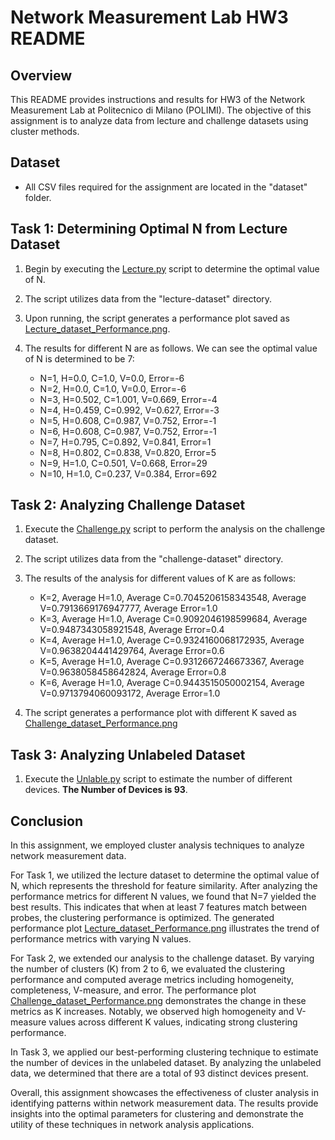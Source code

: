# Network Measurement Lab HW3 README

## Overview
This README provides instructions and results for HW3 of the Network Measurement Lab at Politecnico di Milano (POLIMI). The objective of this assignment is to analyze data from lecture and challenge datasets using cluster methods.

## Dataset
- All CSV files required for the assignment are located in the "dataset" folder.

## Task 1: Determining Optimal N from Lecture Dataset
1. Begin by executing the [Lecture.py](Lecture.py) script to determine the optimal value of N.
2. The script utilizes data from the "lecture-dataset" directory.
3. Upon running, the script generates a performance plot saved as [Lecture_dataset_Performance.png](result_figure/Lecture_dataset_Performance.png).
4. The results for different N are as follows. We can see the optimal value of N is determined to be 7:

   * N=1, H=0.0, C=1.0, V=0.0, Error=-6
   * N=2, H=0.0, C=1.0, V=0.0, Error=-6
   * N=3, H=0.502, C=1.001, V=0.669, Error=-4
   * N=4, H=0.459, C=0.992, V=0.627, Error=-3
   * N=5, H=0.608, C=0.987, V=0.752, Error=-1
   * N=6, H=0.608, C=0.987, V=0.752, Error=-1
   * N=7, H=0.795, C=0.892, V=0.841, Error=1
   * N=8, H=0.802, C=0.838, V=0.820, Error=5
   * N=9, H=1.0, C=0.501, V=0.668, Error=29
   * N=10, H=1.0, C=0.237, V=0.384, Error=692

## Task 2: Analyzing Challenge Dataset
1. Execute the [Challenge.py](Challenge.py) script to perform the analysis on the challenge dataset.
2. The script utilizes data from the "challenge-dataset" directory.
3. The results of the analysis for different values of K are as follows:

   * K=2, Average H=1.0, Average C=0.7045206158343548, Average V=0.7913669176947777, Average Error=1.0
   * K=3, Average H=1.0, Average C=0.9092046198599684, Average V=0.9487343058921548, Average Error=0.4
   * K=4, Average H=1.0, Average C=0.9324160068172935, Average V=0.9638204441429764, Average Error=0.6
   * K=5, Average H=1.0, Average C=0.9312667246673367, Average V=0.9638058458642824, Average Error=0.8
   * K=6, Average H=1.0, Average C=0.9443515050002154, Average V=0.9713794060093172, Average Error=1.0
4. The script generates a performance plot with different K saved as [Challenge_dataset_Performance.png](result_figure/Challenge_dataset_Performance.png)

## Task 3: Analyzing Unlabeled Dataset
1. Execute the [Unlable.py](Unlable.py) script to estimate the number of different devices. **The Number of Devices is 93**.

## Conclusion
In this assignment, we employed cluster analysis techniques to analyze network measurement data. 

For Task 1, we utilized the lecture dataset to determine the optimal value of N, which represents the threshold for feature similarity. After analyzing the performance metrics for different N values, we found that N=7 yielded the best results. This indicates that when at least 7 features match between probes, the clustering performance is optimized. The generated performance plot [Lecture_dataset_Performance.png](result_figure/Lecture_dataset_Performance.png) illustrates the trend of performance metrics with varying N values.

For Task 2, we extended our analysis to the challenge dataset. By varying the number of clusters (K) from 2 to 6, we evaluated the clustering performance and computed average metrics including homogeneity, completeness, V-measure, and error. The performance plot [Challenge_dataset_Performance.png](result_figure/Challenge_dataset_Performance.png) demonstrates the change in these metrics as K increases. Notably, we observed high homogeneity and V-measure values across different K values, indicating strong clustering performance.

In Task 3, we applied our best-performing clustering technique to estimate the number of devices in the unlabeled dataset. By analyzing the unlabeled data, we determined that there are a total of 93 distinct devices present.

Overall, this assignment showcases the effectiveness of cluster analysis in identifying patterns within network measurement data. The results provide insights into the optimal parameters for clustering and demonstrate the utility of these techniques in network analysis applications.
